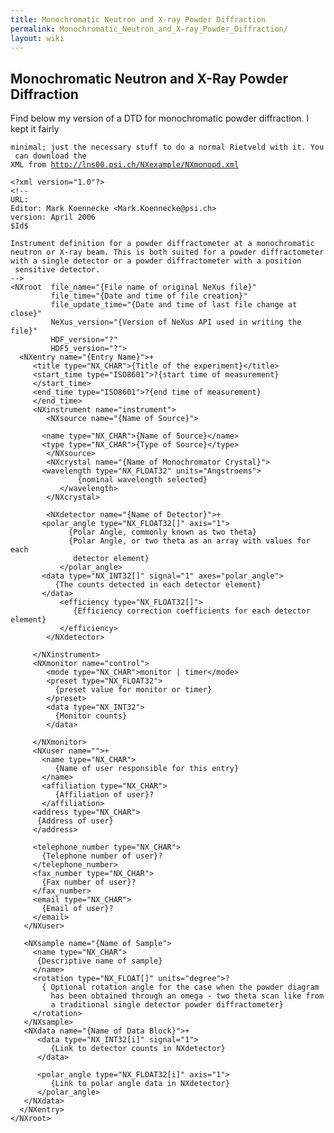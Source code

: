 ```yaml
---
title: Monochromatic Neutron and X-ray Powder Diffraction
permalink: Monochromatic_Neutron_and_X-ray_Powder_Diffraction/
layout: wiki
---
```


Monochromatic Neutron and X-Ray Powder Diffraction
--------------------------------------------------

Find below my version of a DTD for monochromatic powder diffraction. I
kept it fairly

`minimal; just the necessary stuff to do a normal Rietveld with it. You can download the `  
`XML from `[`http://lns00.psi.ch/NXexample/NXmonopd.xml`](http://lns00.psi.ch/NXexample/NXmonopd.xml)` `

    <?xml version="1.0"?>
    <!--
    URL:
    Editor: Mark Koennecke <Mark.Koennecke@psi.ch>
    version: April 2006
    $Id$

    Instrument definition for a powder diffractometer at a monochromatic
    neutron or X-ray beam. This is both suited for a powder diffractometer
    with a single detector or a powder diffractometer with a position 
     sensitive detector.
    -->
    <NXroot  file_name="{File name of original NeXus file}"
             file_time="{Date and time of file creation}"
             file_update_time="{Date and time of last file change at close}"
             NeXus_version="{Version of NeXus API used in writing the file}"
             HDF_version="?"
             HDF5_version="?">
      <NXentry name="{Entry Name}">+
         <title type="NX_CHAR">{Title of the experiment}</title>
         <start_time type="ISO8601">?{start time of measurement}
         </start_time>
         <end_time type="ISO8601">?{end time of measurement}
         </end_time>
         <NXinstrument name="instrument">
            <NXsource name="{Name of Source}">

           <name type="NX_CHAR">{Name of Source}</name>
           <type type="NX_CHAR">{Type of Source}</type>
            </NXsource>
            <NXcrystal name="{Name of Monochromator Crystal}">
           <wavelength type="NX_FLOAT32" units="Angstroems">
                   {nominal wavelength selected}
               </wavelength>
            </NXcrystal>

            <NXdetector name="{Name of Detector}">+
           <polar_angle type="NX_FLOAT32[]" axis="1">
                 {Polar Angle, commonly known as two theta}
                 {Polar Angle, or two theta as an array with values for each
                  detector element}
               </polar_angle>
           <data type="NX_INT32[]" signal="1" axes="polar_angle">
              {The counts detected in each detector element}
           </data>
               <efficiency type="NX_FLOAT32[]">
                  {Efficiency correction coefficients for each detector element}
               </efficiency>
            </NXdetector>

         </NXinstrument>
         <NXmonitor name="control">
            <mode type="NX_CHAR">monitor | timer</mode>
            <preset type="NX_FLOAT32">
              {preset value for monitor or timer}
            </preset>
            <data type="NX_INT32">
              {Monitor counts}
            </data>

         </NXmonitor>
         <NXuser name="">+
           <name type="NX_CHAR">
              {Name of user responsible for this entry}
           </name>
           <affiliation type="NX_CHAR">
              {Affiliation of user}?
           </affiliation>
         <address type="NX_CHAR">
          {Address of user}
         </address>

         <telephone_number type="NX_CHAR">
           {Telephone number of user}?
         </telephone_number>
         <fax_number type="NX_CHAR">
           {Fax number of user}?
         </fax_number>
         <email type="NX_CHAR">
           {Email of user}?
         </email>
       </NXuser>

       <NXsample name="{Name of Sample">
         <name type="NX_CHAR">
          {Descriptive name of sample}
         </name>
         <rotation type="NX_FLOAT[]" units="degree">? 
           { Optional rotation angle for the case when the powder diagram
             has been obtained through an omega - two theta scan like from
             a traditional single detector powder diffractometer}
         </rotation>
       </NXsample>
       <NXdata name="{Name of Data Block}">+
          <data type="NX_INT32[i]" signal="1">
             {Link to detector counts in NXdetector}
          </data>

          <polar_angle type="NX_FLOAT32[i]" axis="1">
             {Link to polar angle data in NXdetector}
          </polar_angle>
       </NXdata>
      </NXentry>
    </NXroot>
